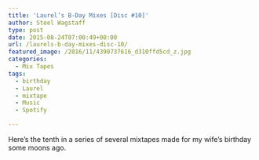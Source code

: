 ```yaml
---
title: 'Laurel’s B-Day Mixes [Disc #10]'
author: Steel Wagstaff
type: post
date: 2015-08-24T07:00:49+00:00
url: /laurels-b-day-mixes-disc-10/
featured_image: /2016/11/4390737616_d310ffd5cd_z.jpg
categories:
  - Mix Tapes
tags:
  - birthday
  - Laurel
  - mixtape
  - Music
  - Spotify

---
```

Here&#8217;s the tenth in a series of several mixtapes made for my wife&#8217;s birthday some moons ago.